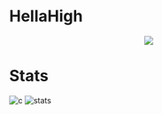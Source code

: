 # HellaHigh
<p align="center">
  <a href="https://github.com/kisses4barbie">
    <img src="https://discord.c99.nl/widget/theme-4/896776566573522944.png"/>
     </a>

# Stats
![c](https://github-readme-stats.vercel.app/api/top-langs/?username=aimvelocity&layout=compact&theme=dark) 
![stats](https://github-readme-stats.vercel.app/api?username=aimvelocity&show_icons=true&theme=dark)

